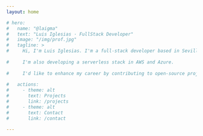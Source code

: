 ```yaml
---
layout: home

# hero:
#   name: "@laigma"
#   text: "Luis Iglesias · FullStack Developer"
#   image: "/img/prof.jpg"
#   tagline: >
#     Hi, I'm Luis Iglesias. I'm a full-stack developer based in Seville, Spain, experienced in VueJS and NodeJS frameworks. 
    
#     I'm also developing a serverless stack in AWS and Azure. 
    
#     I'd like to enhance my career by contributing to open-source projects through this site.
    
#   actions:
#     - theme: alt
#       text: Projects
#       link: /projects
#     - theme: alt
#       text: Contact
#       link: /contact

---
```

<AppAnimation />

<!-- <FeaturesLayout /> -->
<Home class="vpHomeWrap"/>

<script>
import FeaturesLayout from "./views/Features/FeaturesLayout.vue"
import Home from "./views/Home.vue"

export default {
  components: {
    FeaturesLayout,
    Home
  }
}
</script>

<style>
.vpHomeWrap {
  width: 100%;
  height: calc(100vh - 64px);
  background-color: transparent;
  overflow-x: hidden;
  overflow-y: auto;
  z-index: 99;
}  
</style>
